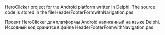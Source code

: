 HeroClicker project for the Android platform written in Delphi.
The source code is stored in the file HeaderFooterFormwithNavigation.pas

Проект HeroClicker для платформы Android написанный на языке Delphi.
Исходный код хранится в файле HeaderFooterFormwithNavigation.pas
